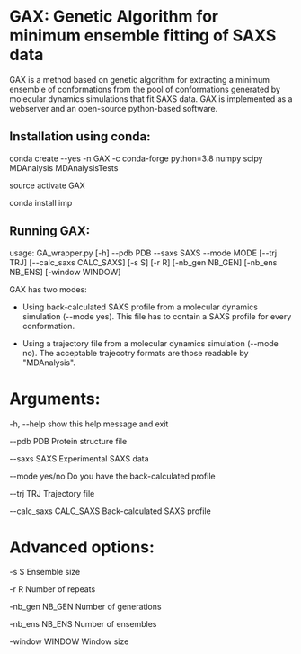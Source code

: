 # GAX: Genetic Algorithm for minimum ensemble fitting of SAXS data

GAX is a method based on genetic algorithm for extracting a minimum ensemble of conformations from the pool of conformations generated by molecular dynamics simulations that fit SAXS data. GAX is implemented as a webserver and an open-source python-based software.

## Installation using conda:

conda create --yes -n GAX -c conda-forge python=3.8 numpy scipy MDAnalysis MDAnalysisTests

source activate GAX

conda install imp


## Running GAX:
usage: GA_wrapper.py [-h] --pdb PDB --saxs SAXS --mode MODE [--trj TRJ] [--calc_saxs CALC_SAXS]
             [-s S] [-r R] [-nb_gen NB_GEN] [-nb_ens NB_ENS] [-window WINDOW]

GAX has two modes:

- Using back-calculated SAXS profile from a molecular dynamics simulation (--mode yes). This file has to contain a SAXS profile for every conformation.

- Using a trajectory file from a molecular dynamics simulation (--mode no). The acceptable trajecotry formats are those readable by "MDAnalysis".



# Arguments: 
  -h, --help             show this help message and exit
  
  --pdb PDB              Protein structure file
  
  --saxs SAXS            Experimental SAXS data
  
  --mode yes/no          Do you have the back-calculated profile
  
  --trj TRJ              Trajectory file
  
  --calc_saxs CALC_SAXS  Back-calculated SAXS profile

# Advanced options:

  -s S                  Ensemble size
  
  -r R                  Number of repeats
  
  -nb_gen    NB_GEN     Number of generations
  
  -nb_ens    NB_ENS     Number of ensembles
  
  -window    WINDOW     Window size
